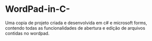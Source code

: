 # WordPad-in-C-
Uma copia de projeto criada e desenvolvida em c# e microsoft forms, contendo todas as funcionalidades de abertura e edição de arquivos contidas no wordpad.
